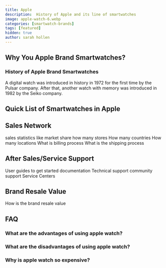 ```yaml
---
title: Apple
description:  History of Apple and its line of smartwatches
image: apple-watch-6.webp
categories: [smartwatch-brands]
tags: [featured]
hidden: true
author: sarah hollen
---
```

## Why You Apple Brand Smartwatches?

### History of Apple Brand Smartwatches

A digital watch was introduced in history in 1972 for the first time by the Pulsar company. After that, another watch with memory was introduced in 1982 by the Seiko company.

## Quick List of Smartwatches in Apple

## Sales Network

sales statistics like market share
how many stores
How many countries
How many locations
What is billing process
What is the shipping process

## After Sales/Service Support

User guides to get started
documentation
Technical support
community support
Service Centers

## Brand Resale Value

How is the brand resale value

## FAQ

### What are the advantages of using apple watch?

### What are the disadvantages of using apple watch?

### Why is apple watch so expensive?
